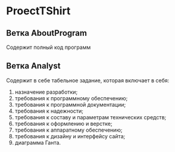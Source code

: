 # ProectTShirt
## Ветка AboutProgram
Содержит полный код программ
## Ветка Analyst
Содержит в себе табельное задание, которая включает в себя:
1) назначение разработки;
2) требования к программному обеспечению;
3) требования к программной документации;
4) требования к надежности;
5) требования к составу и параметрам технических средств;
6) требования к оформлению и верстке;
7) требования к аппаратному обеспечению;
8) требования к дизайну и интерфейсу сайта;
9) диаграмма Ганта.
